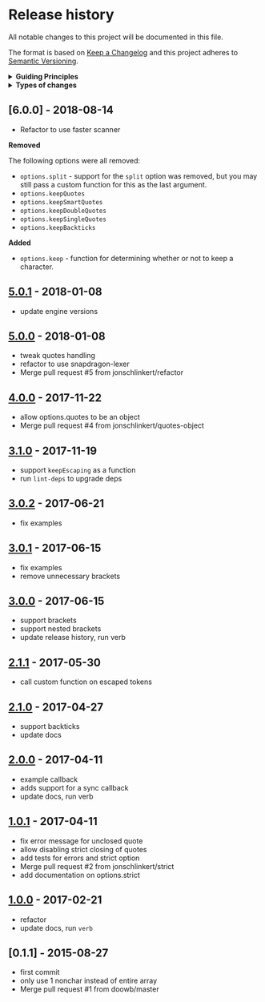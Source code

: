 # Release history

All notable changes to this project will be documented in this file.

The format is based on [Keep a Changelog](http://keepachangelog.com/en/1.0.0/)
and this project adheres to [Semantic Versioning](http://semver.org/spec/v2.0.0.html).

<details>
  <summary><strong>Guiding Principles</strong></summary>

- Changelogs are for humans, not machines.
- There should be an entry for every single version.
- The same types of changes should be grouped.
- Versions and sections should be linkable.
- The latest version comes first.
- The release date of each versions is displayed.
- Mention whether you follow Semantic Versioning.

</details>

<details>
  <summary><strong>Types of changes</strong></summary>

Changelog entries are classified using the following labels _(from [keep-a-changelog](http://keepachangelog.com/)_):

- `Added` for new features.
- `Changed` for changes in existing functionality.
- `Deprecated` for soon-to-be removed features.
- `Removed` for now removed features.
- `Fixed` for any bug fixes.
- `Security` in case of vulnerabilities.

</details>

## [6.0.0] - 2018-08-14

- Refactor to use faster scanner

**Removed**

The following options were all removed:

- `options.split` - support for the `split` option was removed, but you may still pass a custom function for this as the last argument.
- `options.keepQuotes`
- `options.keepSmartQuotes`
- `options.keepDoubleQuotes`
- `options.keepSingleQuotes`
- `options.keepBackticks`

**Added**

- `options.keep` - function for determining whether or not to keep a character. 

## [5.0.1] - 2018-01-08

- update engine versions

## [5.0.0] - 2018-01-08

- tweak quotes handling
- refactor to use snapdragon-lexer
- Merge pull request #5 from jonschlinkert/refactor

## [4.0.0] - 2017-11-22

- allow options.quotes to be an object
- Merge pull request #4 from jonschlinkert/quotes-object

## [3.1.0] - 2017-11-19

- support `keepEscaping` as a function
- run `lint-deps` to upgrade deps

## [3.0.2] - 2017-06-21

- fix examples

## [3.0.1] - 2017-06-15

- fix examples
- remove unnecessary brackets

## [3.0.0] - 2017-06-15

- support brackets
- support nested brackets
- update release history, run verb

## [2.1.1] - 2017-05-30

- call custom function on escaped tokens

## [2.1.0] - 2017-04-27

- support backticks
- update docs

## [2.0.0] - 2017-04-11

- example callback
- adds support for a sync callback
- update docs, run verb

## [1.0.1] - 2017-04-11

- fix error message for unclosed quote
- allow disabling strict closing of quotes
- add tests for errors and strict option
- Merge pull request #2 from jonschlinkert/strict
- add documentation on options.strict

## [1.0.0] - 2017-02-21

- refactor
- update docs, run `verb`

## [0.1.1] - 2015-08-27

- first commit
- only use 1 nonchar instead of entire array
- Merge pull request #1 from doowb/master

[5.0.1]: https://github.com/jonschlinkert/split-string/compare/5.0.0...5.0.1
[5.0.0]: https://github.com/jonschlinkert/split-string/compare/4.0.0...5.0.0
[4.0.0]: https://github.com/jonschlinkert/split-string/compare/3.1.0...4.0.0
[3.1.0]: https://github.com/jonschlinkert/split-string/compare/3.0.2...3.1.0
[3.0.2]: https://github.com/jonschlinkert/split-string/compare/3.0.1...3.0.2
[3.0.1]: https://github.com/jonschlinkert/split-string/compare/3.0.0...3.0.1
[3.0.0]: https://github.com/jonschlinkert/split-string/compare/2.1.1...3.0.0
[2.1.1]: https://github.com/jonschlinkert/split-string/compare/2.1.0...2.1.1
[2.1.0]: https://github.com/jonschlinkert/split-string/compare/2.0.0...2.1.0
[2.0.0]: https://github.com/jonschlinkert/split-string/compare/1.0.1...2.0.0
[1.0.1]: https://github.com/jonschlinkert/split-string/compare/1.0.0...1.0.1
[1.0.0]: https://github.com/jonschlinkert/split-string/compare/0.1.1...1.0.0

[Unreleased]: https://github.com/jonschlinkert/split-string/compare/0.1.1...HEAD
[keep-a-changelog]: https://github.com/olivierlacan/keep-a-changelog

